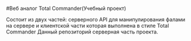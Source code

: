 #Веб аналог Total Commander(Учебный проект)

Состоит из двух частей: серверного API для манипулирования фалами на сервере и клиентской части которая выполнена в стиле Total Commander
Данный репозиторий серверная часть проекта.
